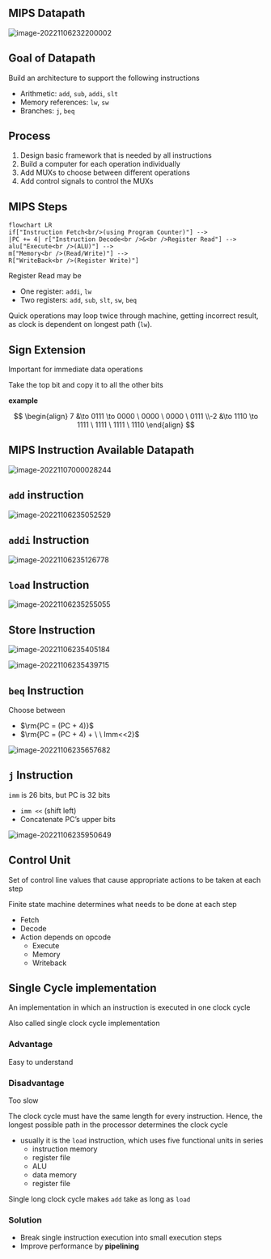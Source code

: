 ## MIPS Datapath

![image-20221106232200002](assets/image-20221106232200002.png)

## Goal of Datapath

Build an architecture to support the following instructions

- Arithmetic: `add`, `sub`, `addi`, `slt`
- Memory references: `lw`, `sw`
- Branches: `j`, `beq`

## Process

1. Design basic framework that is needed by all instructions
2. Build a computer for each operation individually
3. Add MUXs to choose between different operations
4. Add control signals to control the MUXs

## MIPS Steps

```mermaid
flowchart LR
if["Instruction Fetch<br/>(using Program Counter)"] -->
|PC += 4| r["Instruction Decode<br />&<br />Register Read"] -->
alu["Execute<br />(ALU)"] -->
m["Memory<br />(Read/Write)"] -->
R["WriteBack<br />(Register Write)"]
```

Register Read may be

- One register: `addi`, `lw`
- Two registers: `add`, `sub`, `slt`, `sw`, `beq`

Quick operations may loop twice through machine, getting incorrect result, as clock is dependent on longest path (`lw`). 

## Sign Extension

Important for immediate data operations

Take the top bit and copy it to all the other bits

**example**

$$
\begin{align}
7 &\to 0111 \to 0000 \ 0000 \ 0000 \ 0111 \\-2 &\to 1110 \to 1111 \ 1111 \ 1111 \ 1110
\end{align}
$$

## MIPS Instruction Available Datapath

![image-20221107000028244](assets/image-20221107000028244.png)

## `add` instruction

![image-20221106235052529](assets/image-20221106235052529.png)

## `addi` Instruction

![image-20221106235126778](assets/image-20221106235126778.png)

## `load` Instruction

![image-20221106235255055](assets/image-20221106235255055.png)

## Store Instruction

![image-20221106235405184](assets/image-20221106235405184.png)

![image-20221106235439715](assets/image-20221106235439715.png)

## `beq` Instruction

Choose between

- $\rm{PC = (PC + 4)}$
- $\rm{PC = (PC + 4) + \ \ Imm<<2}$

![image-20221106235657682](assets/image-20221106235657682.png)

## `j` Instruction

`imm` is 26 bits, but PC is 32 bits

- `imm <<` (shift left)
- Concatenate PC’s upper bits

![image-20221106235950649](assets/image-20221106235950649.png)

## Control Unit

Set of control line values that cause appropriate actions to be taken at each step

Finite state machine determines what needs to be done at each step

- Fetch
- Decode
- Action depends on opcode
  - Execute
  - Memory
  - Writeback

## Single Cycle implementation

An implementation in which an instruction is executed in one clock
cycle

Also called single clock cycle implementation

### Advantage

Easy to understand

### Disadvantage

Too slow

The clock cycle must have the same length for every instruction. Hence, the longest possible path in the processor determines the clock cycle

- usually it is the `load` instruction, which uses five functional units in series
  - instruction memory
  - register file
  - ALU
  - data memory
  - register file

Single long clock cycle makes `add` take as long as `load`

### Solution

- Break single instruction execution into small execution steps
- Improve performance by **pipelining**